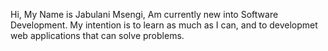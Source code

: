 Hi, My Name is Jabulani Msengi, Am currently new into Software Development. 
My intention is to learn as much as I can, and to developmet web applications that can solve problems. 

<!---
Jabulanimsengi/Jabulanimsengi is a ✨ special ✨ repository because its `README.md` (this file) appears on your GitHub profile.
You can click the Preview link to take a look at your changes.
--->
